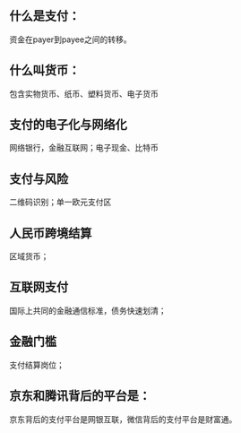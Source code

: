 
## 什么是支付：

资金在payer到payee之间的转移。

## 什么叫货币：

包含实物货币、纸币、塑料货币、电子货币

## 支付的电子化与网络化

网络银行，金融互联网；电子现金、比特币

## 支付与风险

二维码识别；单一欧元支付区

## 人民币跨境结算

区域货币；

## 互联网支付

国际上共同的金融通信标准，债务快速划清；

## 金融门槛

支付结算岗位；

## 京东和腾讯背后的平台是：

京东背后的支付平台是网银互联，微信背后的支付平台是财富通。